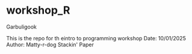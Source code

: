# workshop_R
Garbuligook

This is the repo for th eintro to programming workshop
Date: 10/01/2025
Author: Matty-r-dog
Stackin' Paper